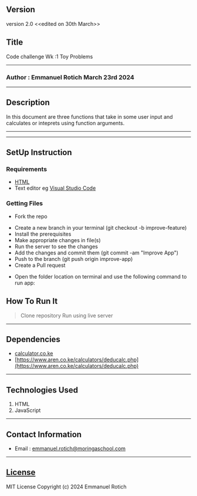 ## Version
version 2.0 <<edited on 30th March>>
## Title
Code challenge Wk :1 Toy Problems
*****
### Author : Emmanuel Rotich March 23rd 2024

****
## Description
In this document are three functions that take in some user input and calculates or inteprets using function arguments.
******
********
## SetUp Instruction
### Requirements
* [HTML](html.com)
* Text editor eg [Visual Studio Code](https://code.visualstudio.com/download)

### Getting Files
* Fork the repo
- Create a new branch in your terminal (git checkout -b improve-feature)
- Install the prerequisites
- Make appropriate changes in file(s)
- Run the server to see the changes
- Add the changes and commit them (git commit -am "Improve App")
- Push to the branch (git push origin improve-app)
- Create a Pull request
* Open the folder location on terminal and use the following command to run app:

## How To Run It
>  Clone repository
> Run using live server
*****
## Dependencies
- [calculator.co.ke](https://calculator.co.ke/kra-paye-calculator/)
- [https://www.aren.co.ke/calculators/deducalc.php](https://www.aren.co.ke/calculators/deducalc.php)
*****
## Technologies Used
1. HTML
2. JavaScript
*****
## Contact Information
* Email : emmanuel.rotich@moringaschool.com
*****
## [License](LICENSE)
MIT License
Copyright (c) 2024 Emmanuel Rotich